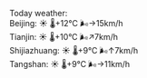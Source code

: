 Today weather:  
Beijing: ☀️ 🌡️+12°C 🌬️→15km/h  
Tianjin: ☀️ 🌡️+10°C 🌬️↗7km/h  
Shijiazhuang: ☀️ 🌡️+9°C 🌬️↑7km/h  
Tangshan: ☀️ 🌡️+9°C 🌬️→11km/h  
